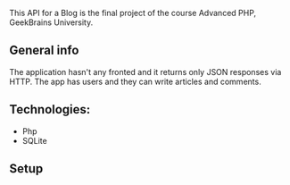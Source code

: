 This API for a Blog is the final project of the course Advanced PHP, GeekBrains University.

## General info

The application hasn't any fronted and it returns only JSON responses via HTTP. The app has users and they can write articles and comments.

## Technologies:
* Php
* SQLite

## Setup

